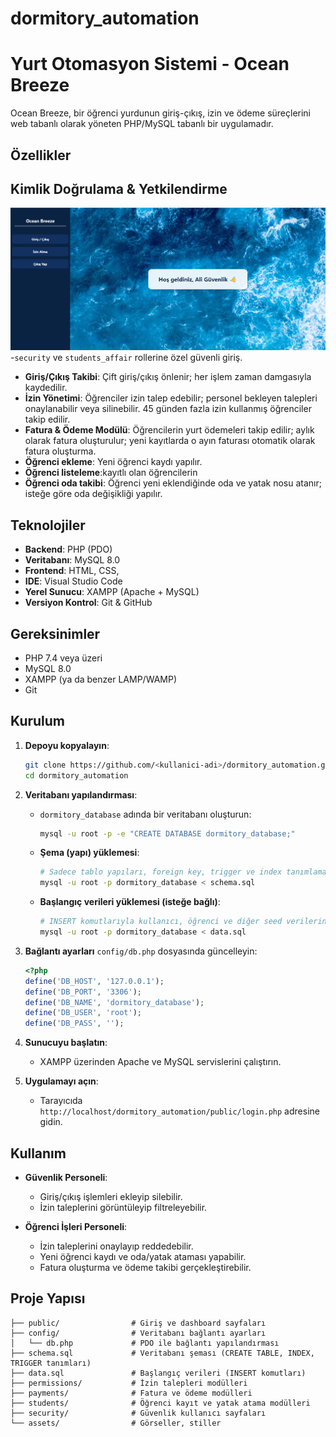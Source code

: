 # dormitory_automation 
# Yurt Otomasyon Sistemi - Ocean Breeze

Ocean Breeze, bir öğrenci yurdunun giriş-çıkış, izin ve ödeme süreçlerini web tabanlı olarak yöneten PHP/MySQL tabanlı bir uygulamadır.

## Özellikler

 ## **Kimlik Doğrulama & Yetkilendirme**
 
![`security` ve `students_affair` rollerine özel güvenli giriş.](assets/images/security.png)
-`security` ve `students_affair` rollerine özel güvenli giriş.
* **Giriş/Çıkış Takibi**: Çift giriş/çıkış önlenir; her işlem zaman damgasıyla kaydedilir.
* **İzin Yönetimi**: Öğrenciler izin talep edebilir; personel bekleyen talepleri onaylanabilir veya silinebilir. 45 günden fazla izin kullanmış öğrenciler takip edilir.
* **Fatura & Ödeme Modülü**: Öğrencilerin yurt ödemeleri takip edilir; aylık olarak fatura oluşturulur; yeni kayıtlarda o ayın faturası otomatik olarak fatura oluşturma.
* **Öğrenci ekleme**: Yeni öğrenci kaydı yapılır.
* **Öğrenci listeleme**:kayıtlı olan öğrencilerin
* **Öğrenci oda takibi**: Öğrenci yeni eklendiğinde oda ve yatak nosu atanır; isteğe göre oda değişikliği yapılır.


## Teknolojiler

* **Backend**: PHP (PDO)
* **Veritabanı**: MySQL 8.0
* **Frontend**: HTML, CSS,
* **IDE**: Visual Studio Code
* **Yerel Sunucu**: XAMPP (Apache + MySQL)
* **Versiyon Kontrol**: Git & GitHub

## Gereksinimler

* PHP 7.4 veya üzeri
* MySQL 8.0
* XAMPP (ya da benzer LAMP/WAMP)
* Git

## Kurulum

1. **Depoyu kopyalayın**:

   ```bash
   git clone https://github.com/<kullanici-adi>/dormitory_automation.git
   cd dormitory_automation
   ```
2. **Veritabanı yapılandırması**:

   * `dormitory_database` adında bir veritabanı oluşturun:

     ```bash
     mysql -u root -p -e "CREATE DATABASE dormitory_database;"
     ```
   * **Şema (yapı) yüklemesi**:

     ```bash
     # Sadece tablo yapıları, foreign key, trigger ve index tanımlamaları içerir
     mysql -u root -p dormitory_database < schema.sql
     ```
   * **Başlangıç verileri yüklemesi (isteğe bağlı)**:

     ```bash
     # INSERT komutlarıyla kullanıcı, öğrenci ve diğer seed verilerini ekler
     mysql -u root -p dormitory_database < data.sql
     ```
3. **Bağlantı ayarları** `config/db.php` dosyasında güncelleyin:

   ```php
   <?php
   define('DB_HOST', '127.0.0.1');
   define('DB_PORT', '3306');
   define('DB_NAME', 'dormitory_database');
   define('DB_USER', 'root');
   define('DB_PASS', '');
   ```
4. **Sunucuyu başlatın**:

   * XAMPP üzerinden Apache ve MySQL servislerini çalıştırın.
5. **Uygulamayı açın**:

   * Tarayıcıda `http://localhost/dormitory_automation/public/login.php` adresine gidin.

## Kullanım

* **Güvenlik Personeli**:

  * Giriş/çıkış işlemleri ekleyip silebilir.
  * İzin taleplerini görüntüleyip filtreleyebilir.
* **Öğrenci İşleri Personeli**:

  * İzin taleplerini onaylayıp reddedebilir.
  * Yeni öğrenci kaydı ve oda/yatak ataması yapabilir.
  * Fatura oluşturma ve ödeme takibi gerçekleştirebilir.

## Proje Yapısı

```
├── public/                # Giriş ve dashboard sayfaları
├── config/                # Veritabanı bağlantı ayarları
│   └── db.php             # PDO ile bağlantı yapılandırması
├── schema.sql             # Veritabanı şeması (CREATE TABLE, INDEX, TRIGGER tanımları)
├── data.sql               # Başlangıç verileri (INSERT komutları)
├── permissions/           # İzin talepleri modülleri
├── payments/              # Fatura ve ödeme modülleri
├── students/              # Öğrenci kayıt ve yatak atama modülleri
├── security/              # Güvenlik kullanıcı sayfaları
└── assets/                # Görseller, stiller
```
